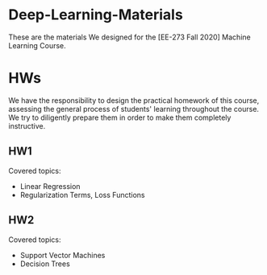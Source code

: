 # Deep-Learning-Materials
These are the materials We designed for the [EE-273 Fall 2020] Machine Learning Course. 

# HWs
We have the responsibility to design the practical homework of this course, assessing the general process of students' learning throughout the course. We try to diligently prepare them in order to make them completely instructive.

## HW1
Covered topics:
+ Linear Regression
+ Regularization Terms, Loss Functions

## HW2
Covered topics:
+ Support Vector Machines
+ Decision Trees
